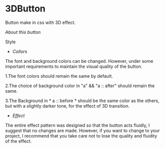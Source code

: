 # 3DButton
Button make in css with 3D effect.


_About this button_

Style

- *Collors*

The font and background colors can be changed. However, under some important requirements to maintain the visual quality of the button.

1.The font colors should remain the same by default.

2.The choice of background color in "a" && "a :: after" should remain the same.

3.The Background in * a :: before * should be the same color as the others, but with a slightly darker tone, for the effect of 3D transition.



- *Effect*

The entire effect pattern was designed so that the button acts fluidly, I suggest that no changes are made. However, if you want to change to your project, I recommend that you take care not to lose the quality and fluidity of the effect.
